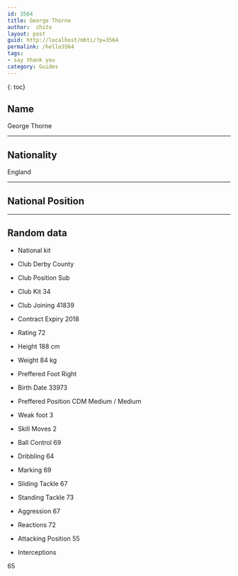 ```yaml
---
id: 3564
title: George Thorne
author:  chito 
layout: post
guid: http://localhost/mbti/?p=3564
permalink: /hello3564
tags:
- say thank you
category: Guides
---
```



{: toc}


## Name  
George Thorne 

* * *

## Nationality  
England 

* * *

## National Position 

* * *

## Random data 

  * National kit 
  * Club 
Derby County 

  * Club Position 
Sub 

  * Club Kit 
34 

  * Club Joining 
41839 

  * Contract Expiry 
2018 

  * Rating 
72 

  * Height 
188 cm 

  * Weight 
84 kg 

  * Preffered Foot 
Right 

  * Birth Date 
33973 

  * Preffered Position 
CDM Medium / Medium 

  * Weak foot 
3 

  * Skill Moves 
2 

  * Ball Control 
69 

  * Dribbling 
64 

  * Marking 
69 

  * Sliding Tackle 
67 

  * Standing Tackle 
73 

  * Aggression 
67 

  * Reactions 
72 

  * Attacking Position 
55 

  * Interceptions 

65</ul>